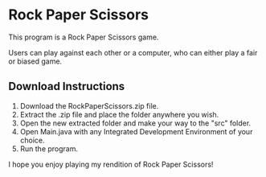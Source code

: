 # Rock Paper Scissors

This program is a Rock Paper Scissors game.

 Users can play against each other or a computer, who can either play a fair or biased game.

## Download Instructions

1. Download the RockPaperScissors.zip file.
2. Extract the .zip file and place the folder anywhere you wish.
3. Open the new extracted folder and make your way to the "src" folder.
4. Open Main.java with any Integrated Development Environment of your choice.
5. Run the program.

I hope you enjoy playing my rendition of Rock Paper Scissors! 

